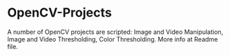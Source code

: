 # OpenCV-Projects
A number of OpenCV projects are scripted: Image and Video Manipulation, Image and Video Thresholding, Color Thresholding. More info at Readme file.
